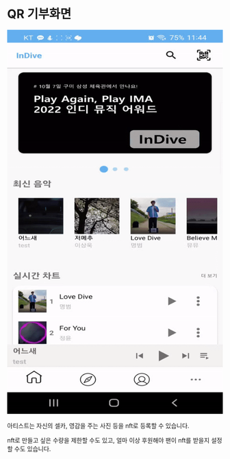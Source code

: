 # QR 기부화면

<div align="center">
    <img src="../gif/qr.gif"/>
</div>

아티스트는 자신의 셀카, 영감을 주는 사진 등을 nft로 등록할 수 있습니다.

nft로 만들고 싶은 수량을 제한할 수도 있고, 얼마 이상 후원해야 팬이 nft를 받을지 설정할 수도 있습니다.
